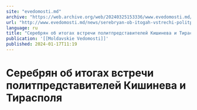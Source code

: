 ```yaml
---
site: "evedomosti.md"
archive: "https://web.archive.org/web/20240325153336/www.evedomosti.md/news/serebryan-ob-itogah-vstrechi-politpredstavitelej-kishineva-i"
url: "http://www.evedomosti.md/news/serebryan-ob-itogah-vstrechi-politpredstavitelej-kishineva-i"
language: ru
title: "Серебрян об итогах встречи политпредставителей Кишинева и Тирасполя"
publication: '[[Moldavskie Vedomosti]]'
published: 2024-01-17T11:19
---
```


# Серебрян об итогах встречи политпредставителей Кишинева и Тирасполя

